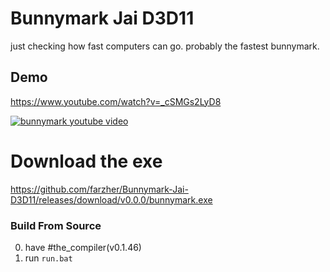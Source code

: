 # Bunnymark Jai D3D11
just checking how fast computers can go.
probably the fastest bunnymark.


## Demo
https://www.youtube.com/watch?v=_cSMGs2LyD8

[![bunnymark youtube video](https://i.imgur.com/QszPnXp.png)](https://www.youtube.com/watch?v=_cSMGs2LyD8)


# Download the exe
https://github.com/farzher/Bunnymark-Jai-D3D11/releases/download/v0.0.0/bunnymark.exe



### Build From Source
0. have #the_compiler(v0.1.46)
1. run `run.bat`

